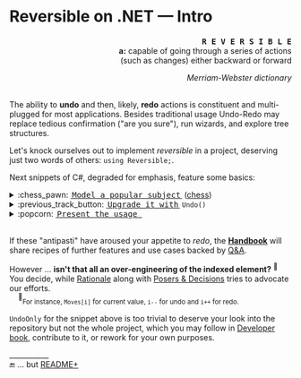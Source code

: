 # Reversible on .NET &mdash; Intro

<p dir="rtl";><span style="font-variant:small-caps;"><b><samp>R&thinsp;E&thinsp;V&thinsp;E&thinsp;R&thinsp;S&thinsp;I&thinsp;B&thinsp;L&thinsp;E</samp></b>&nbsp;&nbsp;&nbsp;</span><br><b>a:</b>&nbsp;capable of going through a series of actions<br/>such as changes) either backward or forward)</p>
<p dir="rtl";><i>Merriam-Webster dictionary</i></p>

&nbsp;\
The ability to __undo__ and then, likely, __redo__ actions is constituent and multi-plugged for most applications. Besides traditional usage Undo-Redo may replace tedious confirmation ("are you sure"), run wizards, and explore tree structures. 

Let's knock ourselves out to implement _reversible_ in a project, deserving just two words of others:&nbsp;`using Reversible;`.

Next snippets of C#, degraded for emphasis, feature some basics:
<details><summary>:chess_pawn:&nbsp;<ins>&thinsp;<samp>Model a popular subject</samp>&thinsp;</ins>&nbsp;(<a href="https://github.com/Kyriosity/read-write/tree/main/README+/software/design/samples#chess">chess</a>)</summary>

```csharp
class Chess<T>
{
    bool _blackOn;
    virtual T _move { get; set; }

    T Move {
        get => _move;
        set {
            Validate(value);
            _move = value; _blackOn ^= true;
            Notify();
        }
    }

    virtual void Validate(T value) { ... } // check notation and validate move here
    virtual void Notify() => Console.WriteLine($"{(_blackOn ? "black" : "white")}: {Move}");
}
```
</details>

<details><summary>:previous_track_button:&nbsp;<ins>&thinsp;<samp>Upgrade it with</samp>&thinsp;</ins>&nbsp;<code>Undo()</code></summary>

```csharp
using Reversible;

public class IndulgentChess<T> : Chess<T>, IUndoable
{
    IUndoable<T> _backup = UndoOnly.Empty<T>();
    override T _move { get => _backup.Item; set => _backup.Item = value; }

    void Undo(int steps = 1) => _backup.Undo(steps);
}
```
</details>

<details><summary>:popcorn:&nbsp;<ins>&thinsp;<samp>Present the usage&thinsp;</samp></ins></summary>

```csharp
var game = new IndulgentChess<string> { Move = "d4" }; // white begin ...
game.Move = "Nf6"; // Indian Defence
game.Move = "c4"; 
game.Move = "0-1"; // a world champion would resign the game ...
game.Undo(); // ... but not you
game.Move("e6");
// ...
```

&nbsp;&nbsp;&nbsp;&nbsp;<sup>:information_source:</sup>&nbsp;<sub>Game sample inspired by [Champions Chess Tour 2022](https://en.wikipedia.org/wiki/Carlsen%E2%80%93Niemann_controversy)<sup><b>w</b></sup></sub>
</details>  

&nbsp;\
If these "antipasti" have aroused your appetite to *redo*, the __[Handbook](README+/handbook)__ will share recipes of further features and use cases backed by [Q&A](README+/reversible_q-a.md).

However ... __isn't that all an over-engineering of the indexed element?__ <sup>:hammer:</sup>&nbsp; You decide, while [Rationale](README+/reversible_reason.md) along with [Posers & Decisions](README+/reversible_posers.md) tries to advocate our efforts.\
&nbsp;&nbsp;&nbsp;&nbsp;<sup>:hammer:</sup><sub>For instance, `Moves[i]` for current value, `i--` for undo and `i++` for redo.</sub>

`UndoOnly` for the snippet above is too trivial to deserve your look into the repository but not the whole project, which you may follow in [Developer book](README+/devbook), contribute to it, or rework for your own purposes.

\___________\
🔚 ... but [README+](README+)
